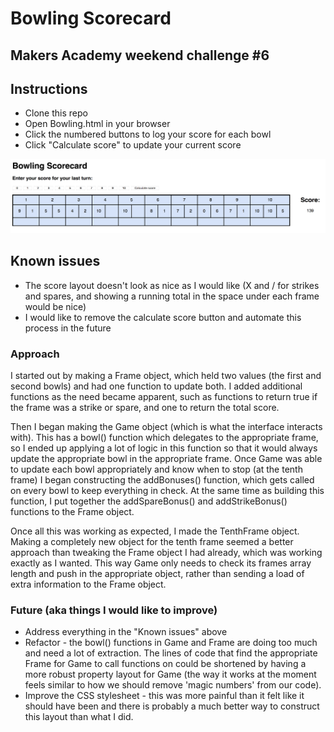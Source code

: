 # Bowling Scorecard

## Makers Academy weekend challenge #6

## Instructions

- Clone this repo
- Open Bowling.html in your browser
- Click the numbered buttons to log your score for each bowl
- Click "Calculate score" to update your current score

![Screenshot of scorecard](https://raw.githubusercontent.com/Kynosaur/bowling-challenge/master/bowling-scorecard-screenshot.png)

## Known issues

- The score layout doesn't look as nice as I would like (X and / for strikes and spares, and showing a running total in the space under each frame would be nice)
- I would like to remove the calculate score button and automate this process in the future


### Approach

I started out by making a Frame object, which held two values (the first and second bowls) and had one function to update both.  I added additional functions as the need became apparent, such as functions to return true if the frame was a strike or spare, and one to return the total score.

Then I began making the Game object (which is what the interface interacts with).  This has a bowl() function which delegates to the appropriate frame, so I ended up applying a lot of logic in this function so that it would always update the appropriate bowl in the appropriate frame.  Once Game was able to update each bowl appropriately and know when to stop (at the tenth frame) I began constructing the addBonuses() function, which gets called on every bowl to keep everything in check.  At the same time as building this function, I put together the addSpareBonus() and addStrikeBonus() functions to the Frame object.

Once all this was working as expected, I made the TenthFrame object.  Making a completely new object for the tenth frame seemed a better approach than tweaking the Frame object I had already, which was working exactly as I wanted.  This way Game only needs to check its frames array length and push in the appropriate object, rather than sending a load of extra information to the Frame object.

### Future (aka things I would like to improve)

- Address everything in the "Known issues" above
- Refactor - the bowl() functions in Game and Frame are doing too much and need a lot of extraction.  The lines of code that find the appropriate Frame for Game to call functions on could be shortened by having a more robust property layout for Game (the way it works at the moment feels similar to how we should remove 'magic numbers' from our code).
- Improve the CSS stylesheet - this was more painful than it felt like it should have been and there is probably a much better way to construct this layout than what I did.
